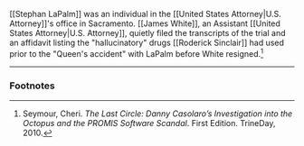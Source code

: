 [[Stephan LaPalm]] was an individual in the [[United States Attorney|U.S. Attorney]]'s office in Sacramento. [[James White]], an Assistant [[United States Attorney|U.S. Attorney]], quietly filed the transcripts of the trial and an affidavit listing the "hallucinatory" drugs [[Roderick Sinclair]] had used prior to the "Queen's accident" with LaPalm before White resigned.[^1]

---
### Footnotes

[^1]: Seymour, Cheri. *The Last Circle: Danny Casolaro’s Investigation into the Octopus and the PROMIS Software Scandal*. First Edition. TrineDay, 2010.